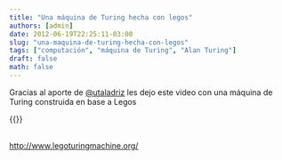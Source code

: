```yaml
---
title: "Una máquina de Turing hecha con legos"
authors: [admin]
date: 2012-06-19T22:25:11-03:00
slug: "una-maquina-de-turing-hecha-con-legos"
tags: ["computación", "máquina de Turing", "Alan Turing"]
draft: false
math: false
---
```


Gracias al aporte de [\@utaladriz](https://twitter.com/#!/utaladriz) les
dejo este video con una máquina de Turing construida en base a Legos

{{<youtube FTSAiF9AHN4>}}

\
<http://www.legoturingmachine.org/>
